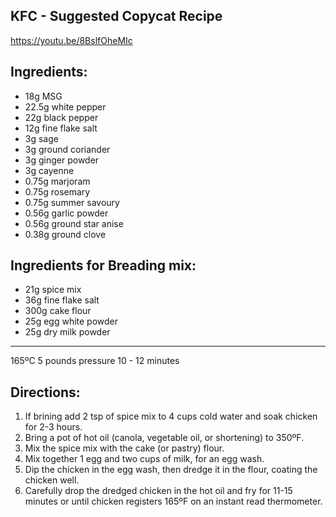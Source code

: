 ## KFC - Suggested Copycat Recipe

https://youtu.be/8BslfOheMIc

## Ingredients:

* 18g MSG
* 22.5g white pepper
* 22g black pepper
* 12g fine flake salt
* 3g sage
* 3g ground coriander
* 3g ginger powder
* 3g cayenne
* 0.75g marjoram
* 0.75g rosemary
* 0.75g summer savoury
* 0.56g garlic powder
* 0.56g ground star anise
* 0.38g ground clove

## Ingredients for Breading mix:

* 21g spice mix
* 36g fine flake salt
* 300g cake flour
* 25g egg white powder
* 25g dry milk powder

---

165ºC
5 pounds pressure
10 - 12 minutes

## Directions:

1. If brining add 2 tsp of spice mix to 4 cups cold water and soak chicken for 2-3 hours.
2. Bring a pot of hot oil (canola, vegetable oil, or shortening) to 350ºF.
3. Mix the spice mix with the cake  (or pastry) flour.
4. Mix together 1 egg and two cups of milk, for an egg wash.
5. Dip the chicken in the egg wash, then dredge it in the flour, coating the chicken well.
6. Carefully drop the dredged chicken in the hot oil and fry for 11-15 minutes or until chicken registers 165ºF on an
   instant read thermometer.
